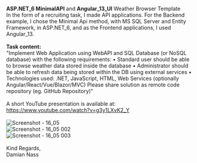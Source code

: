 <b>ASP.NET_6 MinimalAPI</b> and <b>Angular_13_UI</b> Weather Browser Template
<br>
In the form of a recruiting task, I made API applications. For the Backend example, I chose the Minimal Api method, with MS SQL Server and Entity Framework, in ASP.NET_6, and as the Frontend applications, I used Angular_13.
<br><br>
<b>Task content:</b><br>
"Implement Web Application using WebAPI and SQL Database (or NoSQL database) with the following
requirements:
• Standard user should be able to browse weather data stored inside the database
• Administrator should be able to refresh data being stored within the DB using external services
• Technologies used: .NET, JavaScript, HTML, Web Services (optionally
Angular/React/Vue/Blazor/MVC)
Please share solution as remote code repository (eg. GitHub Repository)"
<br>
<br>
A short YouTube presentation is available at: https://www.youtube.com/watch?v=g3y1LXvK2_Y
<br>
<br>
![Screenshot - 16_05](https://user-images.githubusercontent.com/55595642/168664608-96805421-aa42-4c2b-98b6-0d1efce47644.png)
<br>
![Screenshot - 16_05 002](https://user-images.githubusercontent.com/55595642/168666050-864ff0e5-25db-4052-a59d-c3faa9c205e6.png)
<br>
![Screenshot - 16_05 003](https://user-images.githubusercontent.com/55595642/168666114-e650e7cd-1260-4aac-8a23-7d43464d8be2.png)
<br><br>
Kind Regards,<br>
Damian Nass


